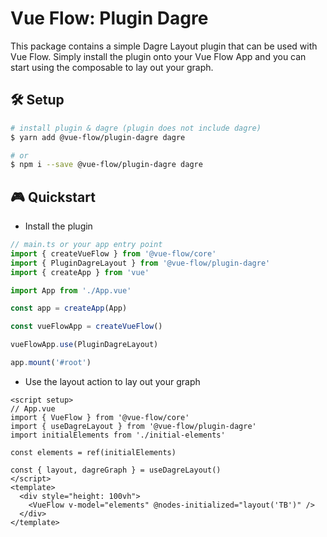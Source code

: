 # Vue Flow: Plugin Dagre

This package contains a simple Dagre Layout plugin that can be used with Vue Flow.
Simply install the plugin onto your Vue Flow App and you can start using the composable to
lay out your graph.

## 🛠 Setup

```bash
# install plugin & dagre (plugin does not include dagre)
$ yarn add @vue-flow/plugin-dagre dagre

# or
$ npm i --save @vue-flow/plugin-dagre dagre
```

## 🎮 Quickstart

- Install the plugin

```ts
// main.ts or your app entry point
import { createVueFlow } from '@vue-flow/core'
import { PluginDagreLayout } from '@vue-flow/plugin-dagre'
import { createApp } from 'vue'

import App from './App.vue'

const app = createApp(App)

const vueFlowApp = createVueFlow()

vueFlowApp.use(PluginDagreLayout)

app.mount('#root')
```

- Use the layout action to lay out your graph

```vue
<script setup>
// App.vue
import { VueFlow } from '@vue-flow/core'
import { useDagreLayout } from '@vue-flow/plugin-dagre'
import initialElements from './initial-elements'

const elements = ref(initialElements)

const { layout, dagreGraph } = useDagreLayout()
</script>
<template>
  <div style="height: 100vh">
    <VueFlow v-model="elements" @nodes-initialized="layout('TB')" />
  </div>
</template>
```

